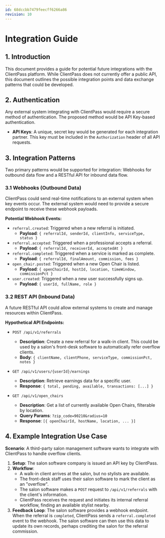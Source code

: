 ```yaml
---
id: 68dccbb7479feecff6266a86
revision: 10
---
```


# Integration Guide

## 1. Introduction

This document provides a guide for potential future integrations with the ClientPass platform. While ClientPass does not currently offer a public API, this document outlines the possible integration points and data exchange patterns that could be developed.

## 2. Authentication

Any external system integrating with ClientPass would require a secure method of authentication. The proposed method would be API Key-based authentication.

- **API Keys**: A unique, secret key would be generated for each integration partner. This key must be included in the `Authorization` header of all API requests.

## 3. Integration Patterns

Two primary patterns would be supported for integration: Webhooks for outbound data flow and a RESTful API for inbound data flow.

### 3.1 Webhooks (Outbound Data)

ClientPass could send real-time notifications to an external system when key events occur. The external system would need to provide a secure endpoint to receive these webhook payloads.

**Potential Webhook Events:**

- `referral.created`: Triggered when a new referral is initiated.
  - **Payload**: `{ referralId, senderId, clientInfo, serviceType, status }`
- `referral.accepted`: Triggered when a professional accepts a referral.
  - **Payload**: `{ referralId, receiverId, acceptedAt }`
- `referral.completed`: Triggered when a service is marked as complete.
  - **Payload**: `{ referralId, finalAmount, commission, fees }`
- `open_chair.posted`: Triggered when a new Open Chair is listed.
  - **Payload**: `{ openChairId, hostId, location, timeWindow, commissionPct }`
- `user.created`: Triggered when a new user successfully signs up.
  - **Payload**: `{ userId, fullName, role }`

### 3.2 REST API (Inbound Data)

A future RESTful API could allow external systems to create and manage resources within ClientPass.

**Hypothetical API Endpoints:**

- `POST /api/v1/referrals`
  - **Description**: Create a new referral for a walk-in client. This could be used by a salon's front-desk software to automatically refer overflow clients.
  - **Body**: `{ clientName, clientPhone, serviceType, commissionPct, notes }`

- `GET /api/v1/users/{userId}/earnings`
  - **Description**: Retrieve earnings data for a specific user.
  - **Response**: `{ total, pending, available, transactions: [...] }`

- `GET /api/v1/open_chairs`
  - **Description**: Get a list of currently available Open Chairs, filterable by location.
  - **Query Params**: `?zip_code=90210&radius=10`
  - **Response**: `[{ openChairId, hostName, location, ... }]`

## 4. Example Integration Use Case

**Scenario**: A third-party salon management software wants to integrate with ClientPass to handle overflow clients.

1.  **Setup**: The salon software company is issued an API key by ClientPass.
2.  **Workflow**:
    - A walk-in client arrives at the salon, but no stylists are available.
    - The front-desk staff uses their salon software to mark the client as an "overflow".
    - The salon software makes a `POST` request to `/api/v1/referrals` with the client's information.
    - ClientPass receives the request and initiates its internal referral workflow, finding an available stylist nearby.
3.  **Feedback Loop**: The salon software provides a webhook endpoint. When the referral is `completed`, ClientPass sends a `referral.completed` event to the webhook. The salon software can then use this data to update its own records, perhaps crediting the salon for the referral commission.
